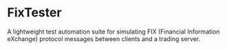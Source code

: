 # FixTester
A lightweight test automation suite for simulating FIX (Financial Information eXchange) protocol messages between clients and a trading server.
